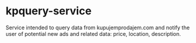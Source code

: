 # kpquery-service

Service intended to query data from kupujemprodajem.com and notify the user of potential new ads and related data: price, location, description.
